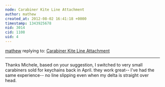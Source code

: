 ```yaml
---
node: Carabiner Kite Line Attachment
author: mathew
created_at: 2012-08-02 16:41:18 +0000
timestamp: 1343925678
nid: 3014
cid: 1108
uid: 4
---
```




[mathew](../profile/mathew) replying to: [Carabiner Kite Line Attachment](../notes/micheletobias/7-29-2012/carabiner-kite-line-attachment)

----
Thanks Michele, based on your suggestion, I switched to very small carabiners sold for keychains back in April. they work great-- I've had the same experience-- no line slipping even when my delta is straight over head.